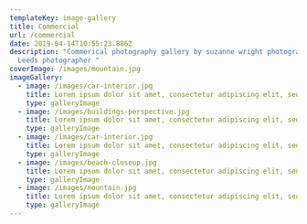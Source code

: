 ```yaml
---
templateKey: image-gallery
title: Commercial
url: /commercial
date: 2019-04-14T10:55:23.886Z
description: "Commerical photography gallery by suzanne wright photographer,
  Leeds photographer "
coverImage: /images/mountain.jpg
imageGallery:
  - image: /images/car-interior.jpg
    title: Lorem ipsum dolor sit amet, consectetur adipiscing elit, sed do ei
    type: galleryImage
  - image: /images/buildings-perspective.jpg
    title: Lorem ipsum dolor sit amet, consectetur adipiscing elit, sed do ei
    type: galleryImage
  - image: /images/car-interior.jpg
    title: Lorem ipsum dolor sit amet, consectetur adipiscing elit, sed do ei
    type: galleryImage
  - image: /images/beach-closeup.jpg
    title: Lorem ipsum dolor sit amet, consectetur adipiscing elit, sed do ei
    type: galleryImage
  - image: /images/mountain.jpg
    title: Lorem ipsum dolor sit amet, consectetur adipiscing elit, sed do ei
    type: galleryImage
---
```

